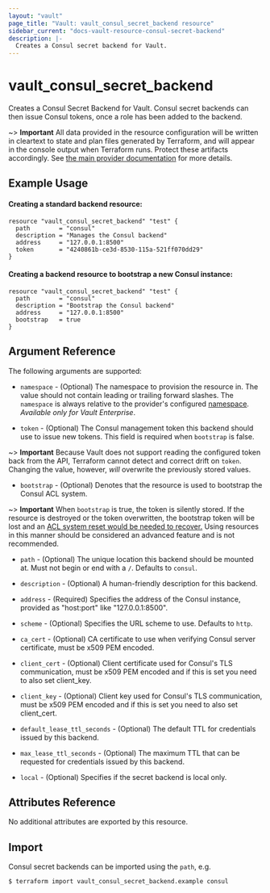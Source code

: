 ```yaml
---
layout: "vault"
page_title: "Vault: vault_consul_secret_backend resource"
sidebar_current: "docs-vault-resource-consul-secret-backend"
description: |-
  Creates a Consul secret backend for Vault.
---
```


# vault\_consul\_secret\_backend

Creates a Consul Secret Backend for Vault. Consul secret backends can then issue Consul tokens, once a role has been
added to the backend.

~> **Important** All data provided in the resource configuration will be
written in cleartext to state and plan files generated by Terraform, and
will appear in the console output when Terraform runs. Protect these
artifacts accordingly. See
[the main provider documentation](../index.html)
for more details.

## Example Usage

#### Creating a standard backend resource:
```hcl
resource "vault_consul_secret_backend" "test" {
  path        = "consul"
  description = "Manages the Consul backend"
  address     = "127.0.0.1:8500"
  token       = "4240861b-ce3d-8530-115a-521ff070dd29"
}
```

#### Creating a backend resource to bootstrap a new Consul instance:
```hcl
resource "vault_consul_secret_backend" "test" {
  path        = "consul"
  description = "Bootstrap the Consul backend"
  address     = "127.0.0.1:8500"
  bootstrap   = true
}
```

## Argument Reference

The following arguments are supported:

* `namespace` - (Optional) The namespace to provision the resource in.
  The value should not contain leading or trailing forward slashes.
  The `namespace` is always relative to the provider's configured [namespace](/docs/providers/vault#namespace).
   *Available only for Vault Enterprise*.

* `token` - (Optional) The Consul management token this backend should use to issue new tokens. This field is required
when `bootstrap` is false.

~> **Important** Because Vault does not support reading the configured token back from the API, Terraform cannot detect
and correct drift on `token`. Changing the value, however, _will_ overwrite the previously stored values.

* `bootstrap` - (Optional) Denotes that the resource is used to bootstrap the Consul ACL system.

~> **Important** When `bootstrap` is true, the token is silently stored. If the resource is destroyed or the token
overwritten, the bootstrap token will be lost and an [ACL system reset would be needed to recover.](https://learn.hashicorp.com/tutorials/consul/access-control-troubleshoot#reset-the-acl-system)
Using resources in this manner should be considered an advanced feature and is not recommended.

* `path` - (Optional) The unique location this backend should be mounted at. Must not begin or end with a `/`. Defaults
to `consul`.

* `description` - (Optional) A human-friendly description for this backend.

* `address` - (Required) Specifies the address of the Consul instance, provided as "host:port" like "127.0.0.1:8500".

* `scheme` - (Optional) Specifies the URL scheme to use. Defaults to `http`.

* `ca_cert` - (Optional) CA certificate to use when verifying Consul server certificate, must be x509 PEM encoded.

* `client_cert` - (Optional) Client certificate used for Consul's TLS communication, must be x509 PEM encoded and if
this is set you need to also set client_key.

* `client_key` - (Optional) Client key used for Consul's TLS communication, must be x509 PEM encoded and if this is set
you need to also set client_cert.

* `default_lease_ttl_seconds` - (Optional) The default TTL for credentials issued by this backend.

* `max_lease_ttl_seconds` - (Optional) The maximum TTL that can be requested
for credentials issued by this backend.

* `local` - (Optional) Specifies if the secret backend is local only.

## Attributes Reference

No additional attributes are exported by this resource.

## Import

Consul secret backends can be imported using the `path`, e.g.

```
$ terraform import vault_consul_secret_backend.example consul
```
